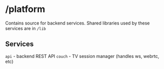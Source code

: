 # /platform
Contains source for backend services. Shared libraries used by these services are in `/lib`

## Services
`api` - backend REST API
`couch` - TV session manager (handles ws, webrtc, etc)